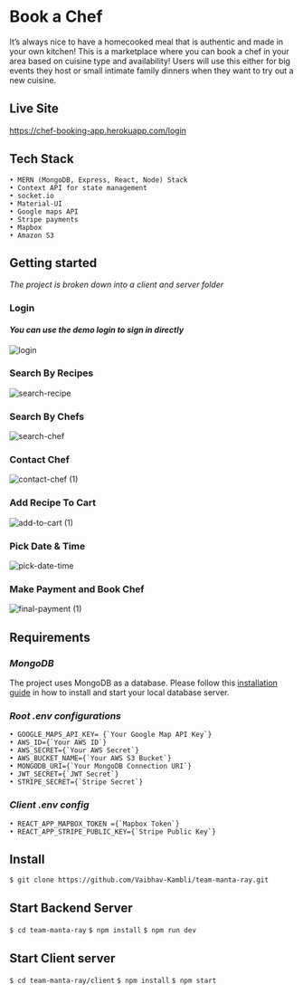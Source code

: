 # Book a Chef

It’s always nice to have a homecooked meal that is authentic and made in your own kitchen! This is a marketplace where you can book a chef in your area based on cuisine type and availability! Users will use this either for big events they host or small intimate family dinners when they want to try out a new cuisine.

## Live Site

<https://chef-booking-app.herokuapp.com/login>

## Tech Stack

    • MERN (MongoDB, Express, React, Node) Stack
    • Context API for state management
    • socket.io
    • Material-UI
    • Google maps API
    • Stripe payments
    • Mapbox
    • Amazon S3

## Getting started

_The project is broken down into a client and server folder_

### Login

#### _You can use the demo login to sign in directly_

![login](https://user-images.githubusercontent.com/51274039/117385865-dc19f600-aeb3-11eb-9634-77b3b37a70f3.gif)

### Search By Recipes

![search-recipe](https://user-images.githubusercontent.com/51274039/117389622-9f9dc880-aeba-11eb-894c-506b90430aee.gif)

### Search By Chefs

![search-chef](https://user-images.githubusercontent.com/51274039/117390009-60bc4280-aebb-11eb-81c4-1be0f271dd19.gif)

### Contact Chef

![contact-chef (1)](https://user-images.githubusercontent.com/51274039/117391273-9bbf7580-aebd-11eb-8afb-c6694b2ff9d6.gif)

### Add Recipe To Cart

![add-to-cart (1)](https://user-images.githubusercontent.com/51274039/117390410-1ab3ae80-aebc-11eb-83bf-e901d56a6b9b.gif)

### Pick Date & Time

![pick-date-time](https://user-images.githubusercontent.com/51274039/117390648-8d248e80-aebc-11eb-81cc-3093c64934fd.gif)

### Make Payment and Book Chef

![final-payment (1)](https://user-images.githubusercontent.com/51274039/117391015-2653a500-aebd-11eb-8b53-26e8c3bd9d46.gif)

## Requirements

### _MongoDB_

The project uses MongoDB as a database. Please follow this [installation guide](https://docs.mongodb.com/manual/installation/) in how to install and start your local database server.

### _Root .env configurations_

    • GOOGLE_MAPS_API_KEY= {`Your Google Map API Key`}
    • AWS_ID={`Your AWS ID`}
    • AWS_SECRET={`Your AWS Secret`}
    • AWS_BUCKET_NAME={`Your AWS S3 Bucket`}
    • MONGODB_URI={`Your MongoDB Connection URI`}
    • JWT_SECRET={`JWT Secret`}
    • STRIPE_SECRET={`Stripe Secret`}

### _Client .env config_

    • REACT_APP_MAPBOX_TOKEN ={`Mapbox Token`}
    • REACT_APP_STRIPE_PUBLIC_KEY={`Stripe Public Key`}

## Install

`$ git clone https://github.com/Vaibhav-Kambli/team-manta-ray.git`

## Start Backend Server

`$ cd team-manta-ray`
`$ npm install`
`$ npm run dev`

## Start Client server

`$ cd team-manta-ray/client`
`$ npm install`
`$ npm start`
